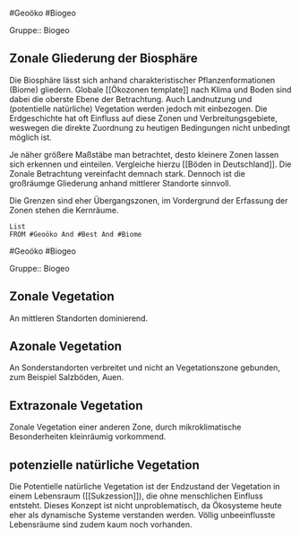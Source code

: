 #Geoöko #Biogeo 

Gruppe:: Biogeo

## Zonale Gliederung der Biosphäre

Die Biosphäre lässt sich anhand charakteristischer Pflanzenformationen (Biome) gliedern. Globale [[Ökozonen template]] nach Klima und Boden sind dabei die oberste Ebene der Betrachtung. Auch Landnutzung und (potentielle natürliche) Vegetation werden jedoch mit einbezogen. Die Erdgeschichte hat oft Einfluss auf diese Zonen und Verbreitungsgebiete, weswegen die direkte Zuordnung zu heutigen Bedingungen nicht unbedingt möglich ist.

Je näher größere Maßstäbe man betrachtet, desto kleinere Zonen lassen sich erkennen und einteilen. Vergleiche hierzu [[Böden in Deutschland]]. Die Zonale Betrachtung vereinfacht demnach stark. Dennoch ist die großräumge Gliederung anhand mittlerer Standorte sinnvoll.

Die Grenzen sind eher Übergangszonen, im Vordergrund der Erfassung der Zonen stehen die Kernräume.

```dataview
List
FROM #Geoöko And #Best And #Biome
```

#Geoöko #Biogeo

Gruppe:: Biogeo

## Zonale Vegetation

An mittleren Standorten dominierend.

## Azonale Vegetation

An Sonderstandorten verbreitet und nicht an Vegetationszone gebunden, zum Beispiel Salzböden, Auen.

## Extrazonale Vegetation

Zonale Vegetation einer anderen Zone, durch mikroklimatische Besonderheiten kleinräumig vorkommend.

## potenzielle natürliche Vegetation

Die Potentielle natürliche Vegetation ist der Endzustand der Vegetation in einem Lebensraum ([[Sukzession]]), die ohne menschlichen Einfluss entsteht. Dieses Konzept ist nicht unproblematisch, da Ökosysteme heute eher als dynamische Systeme verstanden werden. Völlig unbeeinflusste Lebensräume sind zudem kaum noch vorhanden.